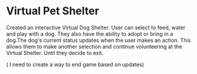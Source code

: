 # Virtual Pet Shelter

Created an interactive Virtual Dog Shelter. User can select to feed, water and play with a dog.
They also have the ability to adopt or bring in a dog.The dog's current status updates when the user makes an action.
This allows them to make another selection and continue volunteering at the Virtual Shelter.
Until they decide to exit.

( I need to create a way to end game based on updates)
